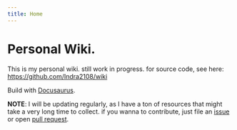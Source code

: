 ```yaml
---
title: Home
--- 
```


# Personal Wiki.

This is my personal wiki. still work in progress. for source code, see here: https://github.com/Indra2108/wiki

Build with [Docusaurus](https://docusaurus.io/).

**NOTE**: I will be updating regularly, as I have a ton of resources that might take a very long time to collect. if you wanna to contribute, just file an [issue](https://github.com/Indra2108/wiki/issues) or open [pull request](https://github.com/Indra2108/wiki/pulls).